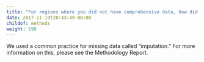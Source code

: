 ```yaml
---
title: "For regions where you did not have comprehensive data, how did you estimate the eviction rate?"
date: 2017-11-19T20:43:49-08:00
childof: methods
weight: 190
---
```

We used a common practice for missing data called “imputation.” For more information on this, please see the Methodology Report.
